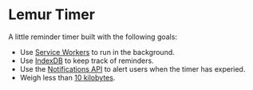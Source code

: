 # Lemur Timer

A little reminder timer built with the following goals:

- Use [Service Workers][sw] to run in the background.
- Use [IndexDB][idb] to keep track of reminders.
- Use the [Notifications API][not] to alert users when the timer has experied.
- Weigh less than [10 kilobytes][10k].

[sw]: https://developers.google.com/web/fundamentals/getting-started/primers/service-workers
[idb]: https://developer.mozilla.org/en-US/docs/Web/API/IndexedDB_API
[not]: https://developer.mozilla.org/en-US/docs/Web/API/notification
[10k]: https://a-k-apart.com/

